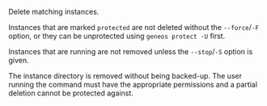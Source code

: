 Delete matching instances.

Instances that are marked `protected` are not deleted without the
`--force`/`-F` option, or they can be unprotected using `geneos
protect -U` first.

Instances that are running are not removed unless the `--stop`/`-S`
option is given.

The instance directory is removed without being backed-up. The user
running the command must have the appropriate permissions and a
partial deletion cannot be protected against.
